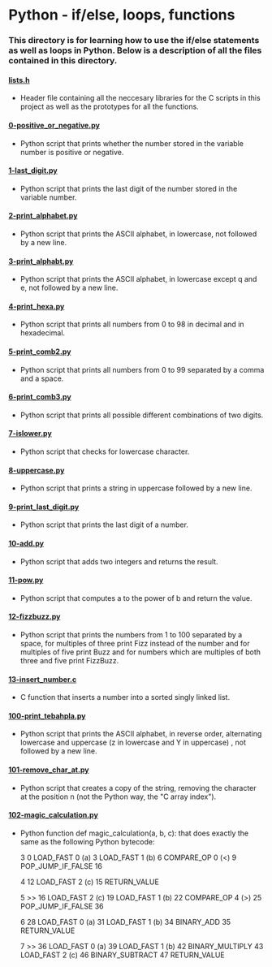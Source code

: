 # Python - if/else, loops, functions
### This directory is for learning how to use the if/else statements as well as loops in Python. Below is a description of all the files contained in this directory.

#### [lists.h](./lists.h)
* Header file containing all the neccesary libraries for the C scripts in this project as well as the prototypes for all the functions.

#### [0-positive_or_negative.py](./0-positive_or_negative.py)
* Python script that prints whether the number stored in the variable number is positive or negative.

#### [1-last_digit.py](./1-last_digit.py)
* Python script that prints the last digit of the number stored in the variable number.

#### [2-print_alphabet.py](./2-print_alphabet.py)
* Python script that prints the ASCII alphabet, in lowercase, not followed by a new line.

#### [3-print_alphabt.py](./3-print_alphabt.py)
* Python script that prints the ASCII alphabet, in lowercase except q and e, not followed by a new line.

#### [4-print_hexa.py](./4-print_hexa.py)
* Python script that prints all numbers from 0 to 98 in decimal and in hexadecimal.

#### [5-print_comb2.py](./5-print_comb2.py)
* Python script that prints all numbers from 0 to 99 separated by a comma and a space.

#### [6-print_comb3.py](./6-print_comb3.py)
* Python script that prints all possible different combinations of two digits.

#### [7-islower.py](./7-islower.py)
* Python script that checks for lowercase character.

#### [8-uppercase.py](./8-uppercase.py)
* Python script that prints a string in uppercase followed by a new line.

#### [9-print_last_digit.py](./9-print_last_digit.py)
* Python script that prints the last digit of a number.

#### [10-add.py](./10-add.py)
* Python script that adds two integers and returns the result.

#### [11-pow.py](./11-pow.py)
* Python script that computes a to the power of b and return the value.

#### [12-fizzbuzz.py](./12-fizzbuzz.py)
* Python script that prints the numbers from 1 to 100 separated by a space, for multiples of three print Fizz instead of the number and for multiples of five print Buzz and for numbers which are multiples of both three and five print FizzBuzz.

#### [13-insert_number.c](./13-insert_number.c)
* C function that inserts a number into a sorted singly linked list.

#### [100-print_tebahpla.py](./100-print_tebahpla.py)
* Python script that prints the ASCII alphabet, in reverse order, alternating lowercase and uppercase (z in lowercase and Y in uppercase) , not followed by a new line.

#### [101-remove_char_at.py](./101-remove_char_at.py)
* Python script that creates a copy of the string, removing the character at the position n (not the Python way, the "C array index").

#### [102-magic_calculation.py](./102-magic_calculation.py)
* Python function def magic_calculation(a, b, c): that does exactly the same as the following Python bytecode:

  3           0 LOAD_FAST                0 (a)
	      3 LOAD_FAST                1 (b)
	      6 COMPARE_OP               0 (<)
	      9 POP_JUMP_IF_FALSE       16

  4          12 LOAD_FAST                2 (c)
             15 RETURN_VALUE

  5     >>   16 LOAD_FAST                2 (c)
             19 LOAD_FAST                1 (b)
             22 COMPARE_OP               4 (>)
             25 POP_JUMP_IF_FALSE       36

  6          28 LOAD_FAST                0 (a)
             31 LOAD_FAST                1 (b)
	     34 BINARY_ADD
	     35 RETURN_VALUE

  7     >>   36 LOAD_FAST                0 (a)
             39 LOAD_FAST                1 (b)
             42 BINARY_MULTIPLY
             43 LOAD_FAST                2 (c)
             46 BINARY_SUBTRACT
             47 RETURN_VALUE
